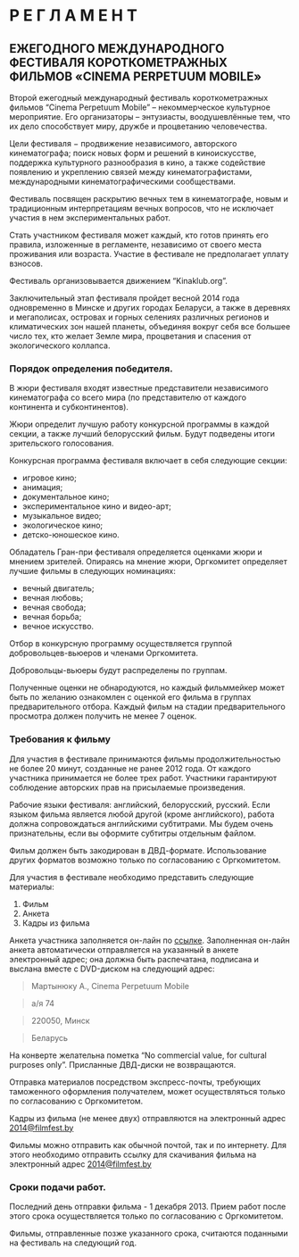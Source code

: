 Р Е Г Л А М Е Н Т 
===================
ЕЖЕГОДНОГО МЕЖДУНАРОДНОГО ФЕСТИВАЛЯ  КОРОТКОМЕТРАЖНЫХ ФИЛЬМОВ «CINEMA PERPETUUM MOBILE» 
---------------

Второй ежегодный международный фестиваль короткометражных фильмов “Cinema Perpetuum Mobile” – некоммерческое культурное мероприятие. Его организаторы – энтузиасты, воодушевлённые тем, что их дело способствует миру, дружбе и процветанию человечества. 

Цели фестиваля − продвижение независимого, авторского кинематографа; поиск новых форм и решений в киноискусстве, поддержка культурного разнообразия в кино, а также содействие появлению и укреплению связей между кинематографистами, международными кинематографическими сообществами.

Фестиваль посвящен раскрытию вечных тем в кинематографе, новым и традиционным интерпретациям вечных вопросов, что не исключает участия в нем экспериментальных работ.

Стать участником фестиваля может каждый, кто готов принять его правила, изложенные в регламенте, независимо от своего места проживания или возраста. Участие в фестивале не предполагает уплату взносов.

Фестиваль организовывается движением “Kinaklub.org”.

Заключительный этап фестиваля пройдет весной 2014 года одновременно в Минске и других городах Беларуси, а также в деревнях и мегаполисах, островах и горных селениях различных регионов и климатических зон нашей планеты, объединяя вокруг себя все большее число тех, кто желает Земле мира, процветания и спасения от экологического коллапса.

### Порядок определения победителя.

В жюри фестиваля входят известные представители независимого кинематографа со всего мира (по представителю от каждого континента и субконтинентов). 

Жюри определит лучшую работу конкурсной программы в каждой секции, а также лучший белорусский фильм. Будут подведены итоги зрительского голосования.

Конкурсная программа фестиваля включает в себя следующие секции:

* игровое кино;
* анимация;
* документальное кино; 
* экспериментальное кино и видео-арт; 
* музыкальное видео;
* экологическое кино;
* детско-юношеское кино.

Обладатель Гран-при фестиваля определяется оценками жюри и мнением зрителей.
Опираясь на мнение жюри, Оргкомитет определяет лучшие фильмы в следующих номинациях:

* вечный двигатель;
* вечная любовь;
* вечная свобода;
* вечная борьба;
* вечное искусство.

Отбор в конкурсную программу осуществляется группой добровольцев-вьюеров и членами Оргкомитета. 

Добровольцы-вьюеры будут распределены по группам. 

Полученные оценки не обнародуются, но каждый фильммейкер может быть по желанию ознакомлен с оценкой его фильма в группах предварительного отбора. 
Каждый фильм на стадии предварительного просмотра должен получить не менее 7 оценок.

### Требования к фильму

Для участия в фестивале принимаются фильмы продолжительностью не более 20 минут, созданные не ранее 2012 года. От каждого участника принимается не более трех работ. Участники  гарантируют соблюдение авторских прав на присылаемые произведения.

Рабочие языки фестиваля: английский, белорусский, русский. Если языком фильма является любой другой (кроме английского), работа должна сопровождаться английскими субтитрами. Мы будем очень признательны, если вы оформите субтитры отдельным файлом.

Фильм должен быть закодирован в ДВД-формате. Использование других форматов возможно только по согласованию с Оргкомитетом.

Для участия в фестивале необходимо представить следующие материалы:

1. Фильм 
2. Анкета
3. Кадры из фильма 

Анкета участника заполняется он-лайн по [ссылке]( http://filmfest.by/2014/submit/ ). Заполненная он-лайн анкета автоматически отправляется на указанный в анкете электронный адрес; она должна быть распечатана, подписана и выслана вместе с DVD-диском на следующий адрес:  

>Мартынюку А., Cinema Perpetuum Mobile

>a/я 74

>220050, Минск

>Беларусь

На конверте желательна пометка “No commercial value, for cultural purposes only”. Присланные ДВД-диски не возвращаются.

Отправка материалов посредством экспресс-почты, требующих таможенного оформления получателем, может осуществляться только по согласованию с Оргкомитетом.

Кадры из фильма (не менее двух) отправляются на электронный адрес 2014@filmfest.by

Фильмы можно отправить как обычной почтой, так и по интернету. Для этого необходимо отправить ссылку для скачивания фильма на электронный адрес 2014@filmfest.by 

### Сроки подачи работ.

Последний день отправки фильма - 1 декабря 2013. Прием работ после этого срока осуществляется только по согласованию с Оргкомитетом.

Фильмы, отправленные позже указанного срока, считаются поданными на фестиваль на следующий год.
